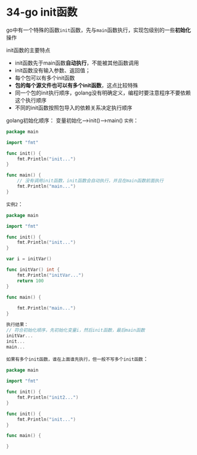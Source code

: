 # 34-go init函数
go中有一个特殊的函数`init`函数，先与`main`函数执行，实现包级别的一些**初始化**操作

init函数的主要特点
* init函数先于main函数**自动执行**，不能被其他函数调用
* init函数没有输入参数、返回值；
* 每个包可以有多个init函数
* **包的每个源文件也可以有多个init函数**，这点比较特殊
* 同一个包的init执行顺序，golang没有明确定义，编程时要注意程序不要依赖这个执行顺序
* 不同的init函数按照包导入的依赖关系决定执行顺序

golang初始化顺序：
变量初始化-->init()-->main()
`实例`：
```go
package main

import "fmt"

func init() {
    fmt.Println("init...")
}

func main() {
    // 没有调用init函数，init函数会自动执行，并且在main函数前面执行
    fmt.Println("main...")
}
```
`实例2`：
```go
package main

import "fmt"

func init() {
    fmt.Println("init...")
}

var i = initVar()

func initVar() int {
    fmt.Println("initVar...")
    return 100
}

func main() {
    
    fmt.Println("main...")
}
```
```go
执行结果：
// 符合初始化顺序，先初始化变量i，然后init函数，最后main函数
initVar...
init...
main...
```
`如果有多个init函数，谁在上面谁先执行，但一般不写多个init函数`：
```go
package main

import "fmt"

func init() {
    fmt.Println("init2...")
}

func init() {
    fmt.Println("init...")
}

func main() {

}
```